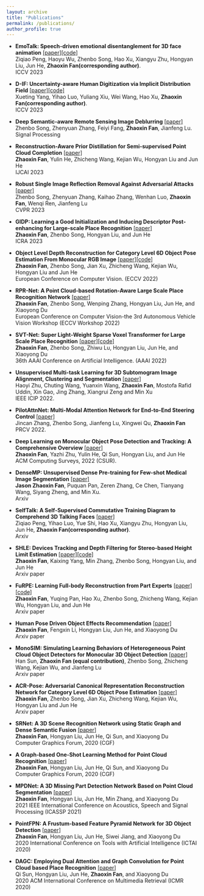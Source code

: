 ```yaml
---
layout: archive
title: "Publications"
permalink: /publications/
author_profile: true
---
```


* **EmoTalk: Speech-driven emotional disentanglement for 3D face animation** [[paper]](https://arxiv.org/pdf/2303.11089.pdf)[[code]](https://github.com/ZiqiaoPeng/EmoTalk)   
Ziqiao Peng, Haoyu Wu, Zhenbo Song, Hao Xu, Xiangyu Zhu, Hongyan Liu, Jun He, **Zhaoxin Fan(corresponding author)**.  
ICCV 2023

* **D-IF: Uncertainty-aware Human Digitization via Implicit Distribution Field** [[paper]](https://arxiv.org/pdf/2303.11089.pdf)[[code]](https://github.com/psyai-net/D-IF_release)   
Xueting Yang, Yihao Luo, Yuliang Xiu, Wei Wang, Hao Xu, **Zhaoxin Fan(corresponding author)**.  
ICCV 2023

* **Deep Semantic-aware Remote Sensing Image Deblurring** [[paper]](https://www.sciencedirect.com/science/article/abs/pii/S0165168423001822)
Zhenbo Song, Zhenyuan Zhang, Feiyi Fang, **Zhaoxin Fan**, Jianfeng Lu.  
Signal Processing


* **Reconstruction-Aware Prior Distillation for Semi-supervised Point Cloud Completion** [[paper]](https://arxiv.org/pdf/2204.09186.pdf)  
**Zhaoxin Fan**, Yulin He, Zhicheng Wang, Kejian Wu, Hongyan Liu and Jun He  
IJCAI 2023

* **Robust Single Image Reflection Removal Against Adversarial Attacks** [[paper]](https://openaccess.thecvf.com/content/CVPR2023/papers/Song_Robust_Single_Image_Reflection_Removal_Against_Adversarial_Attacks_CVPR_2023_paper.pdf)    
Zhenbo Song, Zhenyuan Zhang, Kaihao Zhang, Wenhan Luo, **Zhaoxin Fan**, Wenqi Ren, Jianfeng Lu   
CVPR 2023


* **GIDP: Learning a Good Initialization and Inducing Descriptor Post-enhancing for Large-scale Place Recognition** [[paper]](https://arxiv.org/pdf/2209.11488.pdf)    
**Zhaoxin Fan**, Zhenbo Song, Hongyan Liu, and Jun He  
ICRA 2023

* **Object Level Depth Reconstruction for Category Level 6D Object Pose Estimation From Monocular RGB Image** [[paper]](https://arxiv.org/pdf/2204.01586.pdf)[[code]](https://github.com/FANzhaoxin666/OLD_Net_release)       
**Zhaoxin Fan**, Zhenbo Song, Jian Xu, Zhicheng Wang, Kejian Wu, Hongyan Liu and Jun He  
European Conference on Computer Vision. (ECCV 2022)


* **RPR-Net: A Point Cloud-based Rotation-Aware Large Scale Place Recognition Network** [[paper]](https://arxiv.org/pdf/2108.12790.pdf)    
**Zhaoxin Fan**, Zhenbo Song, Wenping Zhang, Hongyan Liu, Jun He, and Xiaoyong Du  
European Conference on Computer Vision-the 3rd Autonomous Vehicle Vision Workshop (ECCV Workshop 2022)


* **SVT-Net: Super Light-Weight Sparse Voxel Transformer for Large Scale Place Recognition** [[paper]](https://arxiv.org/pdf/2105.00149.pdf)[[code]](https://github.com/ZhenboSong/SVTNet)    
**Zhaoxin Fan**, Zhenbo Song, Zhiwu Lu, Hongyan Liu, Jun He, and Xiaoyong Du  
36th AAAI Conference on Artificial Intelligence. (AAAI 2022)


* **Unsupervised Multi-task Learning for 3D Subtomogram Image Alignment, Clustering and Segmentation** [[paper]](https://arxiv.org/pdf)      
Haoyi Zhu, Chuting Wang, Yuanxin Wang, **Zhaoxin Fan**, Mostofa Rafid Uddin, Xin Gao, Jing Zhang, Xiangrui Zeng and Min Xu  
IEEE ICIP 2022. 

* **PilotAttnNet: Multi-Modal Attention Network for End-to-End Steering Control** [[paper]](https://link.springer.com/chapter/10.1007/978-3-031-18913-5_14)    
Jincan Zhang, Zhenbo Song, Jianfeng Lu, Xingwei Qu, **Zhaoxin Fan** 
PRCV 2022.

* **Deep Learning on Monocular Object Pose Detection and Tracking: A Comprehensive Overview** [[paper]](https://arxiv.org/pdf/2105.14291.pdf)  
**Zhaoxin Fan**, Yazhi Zhu, Yulin He, Qi Sun, Hongyan Liu, and Jun He  
ACM Computing Surveys, 2022 (CSUR).

* **DenseMP: Unsupervised Dense Pre-training for Few-shot Medical Image Segmentation** [[paper]](https://arxiv.org/pdf/2307.09604.pdf)  
**Jason Zhaoxin Fan**, Puquan Pan, Zeren Zhang, Ce Chen, Tianyang Wang, Siyang Zheng, and Min Xu.  
Arxiv

* **SelfTalk: A Self-Supervised Commutative Training Diagram to Comprehend 3D Talking Faces** [[paper]](https://arxiv.org/pdf/2306.10799.pdf)  
Ziqiao Peng, Yihao Luo, Yue Shi, Hao Xu, Xiangyu Zhu, Hongyan Liu, Jun He, **Zhaoxin Fan(corresponding author)**.  
Arxiv

* **SHLE: Devices Tracking and Depth Filtering for Stereo-based Height Limit Estimation** [[paper]](https://arxiv.org/pdf/2212.11538.pdf)[[code]](https://github.com/Yang-Kaixing/SHLE)    
**Zhaoxin Fan**, Kaixing Yang, Min Zhang, Zhenbo Song, Hongyan Liu, and Jun He  
Arxiv paper

* **FuRPE: Learning Full-body Reconstruction from Part Experts** [[paper]](https://arxiv.org/pdf/2212.00731.pdf)[[code]](https://github.com/indigo-99/FuRPE)    
**Zhaoxin Fan**, Yuqing Pan, Hao Xu, Zhenbo Song, Zhicheng Wang, Kejian Wu, Hongyan Liu, and Jun He  
Arxiv paper


* **Human Pose Driven Object Effects Recommendation** [[paper]](https://arxiv.org/pdf/2209.08353.pdf)    
**Zhaoxin Fan**, Fengxin Li, Hongyan Liu, Jun He, and Xiaoyong Du  
Arxiv paper


* **MonoSIM: Simulating Learning Behaviors of Heterogeneous Point Cloud Object Detectors for Monocular 3D Object Detection** [[paper]](https://arxiv.org/pdf/2208.09446.pdf)    
Han Sun, **Zhaoxin Fan (equal contribution)**, Zhenbo Song, Zhicheng Wang, Kejian Wu, and Jianfeng Lu  
Arxiv paper


* **ACR-Pose: Adversarial Canonical Representation Reconstruction Network for Category Level 6D Object Pose Estimation** [[paper]](https://arxiv.org/pdf/2111.10524.pdf)    
**Zhaoxin Fan**, Zhenbo Song, Jian Xu, Zhicheng Wang, Kejian Wu, Hongyan Liu and Jun He  
Arxiv paper 


* **SRNet: A 3D Scene Recognition Network using Static Graph and Dense Semantic Fusion** [[paper]](https://onlinelibrary.wiley.com/doi/abs/10.1111/cgf.14146)    
**Zhaoxin Fan**, Hongyan Liu, Jun He, Qi Sun, and Xiaoyong Du  
Computer Graphics Forum, 2020  (CGF)


* **A Graph‐based One‐Shot Learning Method for Point Cloud Recognition** [[paper]](https://onlinelibrary.wiley.com/doi/abs/10.1111/cgf.14147)    
**Zhaoxin Fan**, Hongyan Liu, Jun He, Qi Sun, and Xiaoyong Du  
Computer Graphics Forum, 2020  (CGF)


* **MPDNet: A 3D Missing Part Detection Network Based on Point Cloud Segmentation** [[paper]](https://ieeexplore.ieee.org/abstract/document/9414867/)  
**Zhaoxin Fan**, Hongyan Liu, Jun He, Min Zhang, and Xiaoyong Du  
2021 IEEE International Conference on Acoustics, Speech and Signal Processing  (ICASSP 2021)


* **PointFPN: A Frustum-based Feature Pyramid Network for 3D Object Detection** [[paper]](https://ieeexplore.ieee.org/abstract/document/9288277)  
**Zhaoxin Fan**, Hongyan Liu, Jun He, Siwei Jiang, and Xiaoyong Du  
2020 International Conference on Tools with Artificial Intelligence   (ICTAI 2020)


* **DAGC: Employing Dual Attention and Graph Convolution for Point Cloud based Place Recognition** [[paper]](https://dl.acm.org/doi/abs/10.1145/3372278.3390693)  
Qi Sun, Hongyan Liu, Jun He, **Zhaoxin Fan**, and Xiaoyong Du  
2020 ACM International Conference on Multimedia Retrieval  (ICMR 2020)
